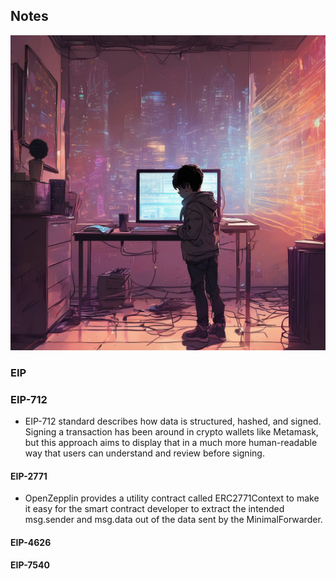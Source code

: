 ## Notes
![alt text](image.png)


### EIP


### EIP-712

- EIP-712 standard describes how data is structured, hashed, and signed. Signing a transaction has been around in crypto wallets like Metamask, but this approach aims to display that in a much more human-readable way that users can understand and review before signing.


#### EIP-2771 

- OpenZepplin provides a utility contract called ERC2771Context to make it easy for the smart contract developer to extract the intended msg.sender and msg.data out of the data sent by the MinimalForwarder.


#### EIP-4626

#### EIP-7540



